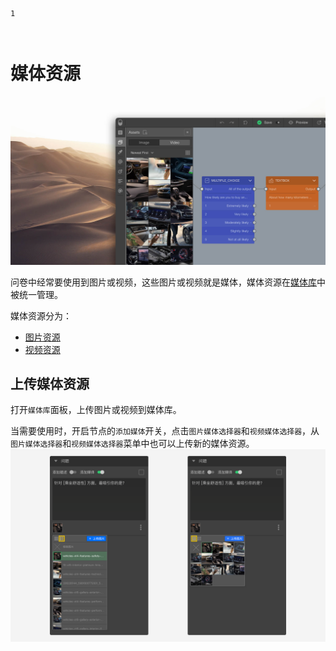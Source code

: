 ```index
1
```
```tag

```
```summary

```
# 媒体资源

<img src='../../assets/snapshots/layout/media/assets-kit-cn.jpg'>

问卷中经常要使用到图片或视频，这些图片或视频就是媒体，媒体资源在[媒体库](../layout/toolbar.md#媒体库)中被统一管理。

媒体资源分为：

+ [图片资源](./image.md)
+ [视频资源](./video.md)

## 上传媒体资源
打开`媒体库`面板，上传图片或视频到媒体库。

当需要使用时，开启节点的`添加媒体`开关，点击`图片媒体选择器`和`视频媒体选择器`，从`图片媒体选择器`和`视频媒体选择器`菜单中也可以上传新的媒体资源。
  <img src='../../assets/snapshots/node-setting/question/assets/image-menu.png'>